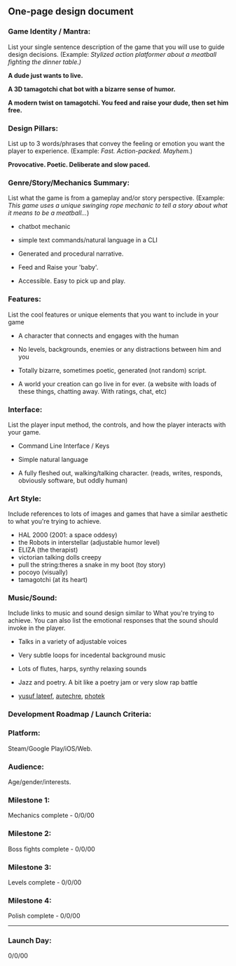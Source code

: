 ## One-page design document



### Game Identity / Mantra:
List your single sentence description of the game that you will use to guide design decisions. (Example: *Stylized action platformer about a meatball fighting the dinner table.)*

**A dude just wants to live.**

**A 3D tamagotchi chat bot with a bizarre sense of humor.**

**A modern twist on tamagotchi. You feed and raise your dude, then set him free.**

### Design Pillars:

List up to 3 words/phrases that convey the feeling or emotion you want the player to experience. (Example: *Fast. Action-packed. Mayhem.*)

**Provocative. Poetic. Deliberate and slow paced.**

### Genre/Story/Mechanics Summary:

List what the game is from a gameplay and/or story perspective. (Example: *This game uses a unique swinging rope mechanic to tell a story about what it means to be a meatball...*)

* chatbot mechanic

* simple text commands/natural language in a CLI

* Generated and procedural narrative.

* Feed and Raise your 'baby'.

* Accessible. Easy to pick up and play.

  

### Features:

List the cool features or unique elements that you want to include in your game

* A character that connects and engages with the human

* No levels, backgrounds, enemies or any distractions between him and you

*  Totally bizarre, sometimes poetic, generated (not random) script. 

* A world your creation can go live in for ever. (a website with loads of these things, chatting away. With ratings, chat, etc)

  

### Interface:
List the player input method, the controls, and how the player interacts with your game.

* Command Line Interface / Keys

* Simple natural language

* A fully fleshed out, walking/talking character. (reads, writes, responds, obviously software, but oddly human)

  

### Art Style:

Include references to lots of images and games that have a similar aesthetic to what you're trying to achieve.

* HAL 2000 (2001: a space oddesy)
* the Robots in interstellar (adjustable humor level)
* ELIZA (the therapist)
* victorian talking dolls creepy
* pull the string:theres a snake in my boot (toy story)
* pocoyo (visually)
* tamagotchi (at its heart)

### Music/Sound:
Include links to music and sound design similar to What you're trying to achieve. You can also list the emotional responses that the sound should invoke in the player.

* Talks in a variety of adjustable voices

* Very subtle loops for incedental background music

* Lots of flutes, harps, synthy relaxing sounds

* Jazz and poetry. A bit like a poetry jam or very slow rap battle

* [yusuf lateef](https://www.youtube.com/watch?v=MAxdTSc_fts), [autechre](https://www.youtube.com/watch?v=H1i-89_EUOU), [photek](https://www.youtube.com/watch?v=zyL-jS5L4BM)

  

### Development Roadmap / Launch Criteria:


### Platform:
Steam/Google Play/iOS/Web. 	        

### Audience:
Age/gender/interests.

### Milestone 1:
Mechanics complete - 0/0/00

### Milestone 2:
Boss fights complete - 0/0/00

### Milestone 3:
Levels complete -  0/0/00

### Milestone 4:
Polish complete - 0/0/00

---------------------------

### Launch Day:
0/0/00

